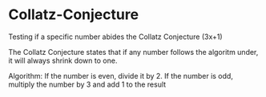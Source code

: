 # Collatz-Conjecture

Testing if a specific number abides the Collatz Conjecture (3x+1)

The Collatz Conjecture states that if any number follows the algoritm under, it will always shrink down to one.

Algorithm:
If the number is even, divide it by 2.
If the number is odd, multiply the number by 3 and add 1 to the result
